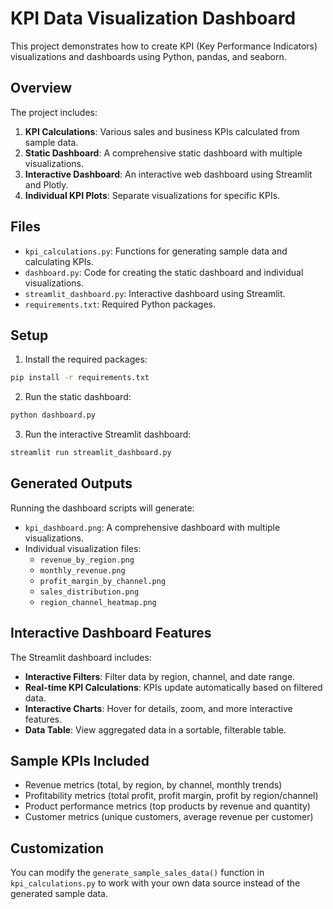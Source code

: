 # KPI Data Visualization Dashboard

This project demonstrates how to create KPI (Key Performance Indicators) visualizations and dashboards using Python, pandas, and seaborn.

## Overview

The project includes:

1. **KPI Calculations**: Various sales and business KPIs calculated from sample data.
2. **Static Dashboard**: A comprehensive static dashboard with multiple visualizations.
3. **Interactive Dashboard**: An interactive web dashboard using Streamlit and Plotly.
4. **Individual KPI Plots**: Separate visualizations for specific KPIs.

## Files

- `kpi_calculations.py`: Functions for generating sample data and calculating KPIs.
- `dashboard.py`: Code for creating the static dashboard and individual visualizations.
- `streamlit_dashboard.py`: Interactive dashboard using Streamlit.
- `requirements.txt`: Required Python packages.

## Setup

1. Install the required packages:

```bash
pip install -r requirements.txt
```

2. Run the static dashboard:

```bash
python dashboard.py
```

3. Run the interactive Streamlit dashboard:

```bash
streamlit run streamlit_dashboard.py
```

## Generated Outputs

Running the dashboard scripts will generate:

- `kpi_dashboard.png`: A comprehensive dashboard with multiple visualizations.
- Individual visualization files:
  - `revenue_by_region.png`
  - `monthly_revenue.png`
  - `profit_margin_by_channel.png`
  - `sales_distribution.png`
  - `region_channel_heatmap.png`

## Interactive Dashboard Features

The Streamlit dashboard includes:

- **Interactive Filters**: Filter data by region, channel, and date range.
- **Real-time KPI Calculations**: KPIs update automatically based on filtered data.
- **Interactive Charts**: Hover for details, zoom, and more interactive features.
- **Data Table**: View aggregated data in a sortable, filterable table.

## Sample KPIs Included

- Revenue metrics (total, by region, by channel, monthly trends)
- Profitability metrics (total profit, profit margin, profit by region/channel)
- Product performance metrics (top products by revenue and quantity)
- Customer metrics (unique customers, average revenue per customer)

## Customization

You can modify the `generate_sample_sales_data()` function in `kpi_calculations.py` to work with your own data source instead of the generated sample data. 